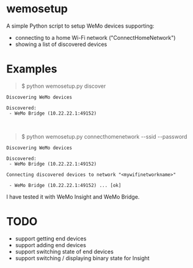 # wemosetup
A simple Python script to setup WeMo devices supporting:
 - connecting to a home Wi-Fi network ("ConnectHomeNetwork")
 - showing a list of discovered devices

# Examples

> $ python wemosetup.py discover

```
Discovering WeMo devices

Discovered:
 - WeMo Bridge (10.22.22.1:49152)
```
  
    
<br/>

> $ python wemosetup.py connecthomenetwork --ssid <mywifinetworkname> --password <mywifinetworkpassword>

```
Discovering WeMo devices

Discovered:
 - WeMo Bridge (10.22.22.1:49152)

Connecting discovered devices to network "<mywifinetworkname>"

 - WeMo Bridge (10.22.22.1:49152) ... [ok]

```

I have tested it with WeMo Insight and WeMo Bridge.

# TODO
 - support getting end devices
 - support adding end devices
 - support switching state of end devices
 - support switching / displaying binary state for Insight
